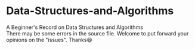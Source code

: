 # Data-Structures-and-Algorithms
A Beginner's Record on Data Structures and Algorithms  
There may be some errors in the source file. Welcome to put forward your opinions on the "issues". Thanks:satisfied: 
